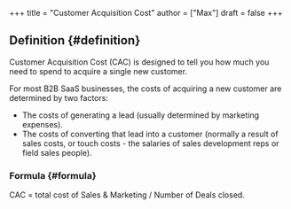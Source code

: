 +++
title = "Customer Acquisition Cost"
author = ["Max"]
draft = false
+++

## Definition {#definition}

Customer Acquisition Cost (CAC) is designed to tell you how much you need to
spend to acquire a single new customer.

For most B2B SaaS businesses, the costs of acquiring a new customer are
determined by two factors:

-   The costs of generating a lead (usually determined by marketing expenses).
-   The costs of converting that lead into a customer (normally a result of
    sales costs, or touch costs - the salaries of sales development reps or
    field sales people).


### Formula {#formula}

CAC = total cost of Sales & Marketing / Number of Deals closed.

